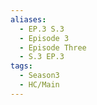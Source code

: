 ```yaml
---
aliases:
  - EP.3 S.3
  - Episode 3
  - Episode Three
  - S.3 EP.3
tags:
  - Season3
  - HC/Main
---
```

